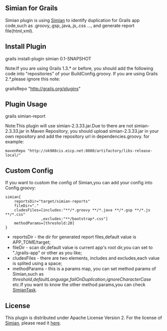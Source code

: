 ## Simian for Grails ##

Simian plugin is using <a href="http://www.harukizaemon.com/simian/">Simian</a> to identify duplication for Grails app code,such as .groovy,.gsp,.java,.js,.css ..., and generate report file(html,xml).

## Install Plugin ##

grails install-plugin simian 0.1-SNAPSHOT

Note:If you are using Grails 1.3.* or before, you should add the following code into "repositories" of your BuildConfig.groovy. If you are using Grails 2.*,please ignore this note:

grailsRepo "http://grails.org/plugins"

## Plugin Usage ##

grails simian-report

Note:This plugin will use simian-2.3.33.jar.Due to there are not simian-2.3.33.jar in Maven Repository, you should upload simian-2.3.33.jar in your own repository and add the repository url in dependencies.groovy. for example: 
    
    mavenRepo "http://ok988cis.eicp.net:8080/artifactory/libs-release-local/"

## Custom Config ##

If you want to custom the config of Simian,you can add your config into Config.groovy:

    simian{
        reportsDir="target/simian-reports"
        fileDir="."
        cludesFiles=[includes:"**/*.groovy **/*.java **/*.gsp **/*.js **/*.css"
                    ,excludes:"**/bootstrap*.css"]
        methodParams=[threshold:20]
    }

   * reportsDir - the dir for generated report files,default value is APP_TOME/target;
   * fileDir - scan dir,default value is current app's root dir,you can set to "./grails-app" or other as you like;
   * cludesFiles - there are two elements, includes and excludes,each value is splited using a space;
   * methodParams - this is a params map, you can set method params of Simian,such as <i>threshold</i>,<i>defaultLanguage</i>,<i>failOnDuplication</i>,<i>ignoreCharacterCase</i> etc.If you want to know the other method params,you can check <a href="http://www.harukizaemon.com/simian/javadoc/com/harukizaemon/simian/SimianTask.html">SimianTask</a>.

## License ##

This plugin is distributed under Apache License Version 2. For the license of <a href="http://www.harukizaemon.com/simian/">Simian</a>, please read it <a href="http://www.harukizaemon.com/simian/LICENSE.txt">here</a>.